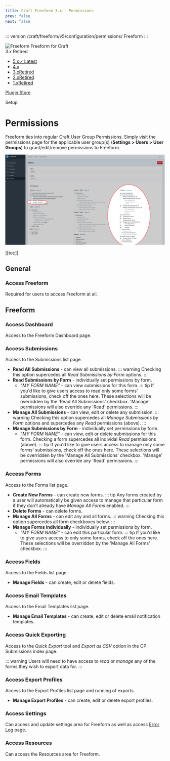 ```yaml
---
title: Craft Freeform 3.x - Permissions
prev: false
next: false
---
```


<meta property="og:image" content="https://docs.solspace.com/extras/social/craft/freeform/freeform.png" />

::: version /craft/freeform/v5/configuration/permissions/
Freeform
:::

<div id="pr-heading">
    <img src="https://docs.solspace.com/extras/icons/products/freeform-icon.png" alt="Freeform" class="pr-image">
    <span class="pr-name">Freeform</span>
    <span class="pr-category">for Craft</span>
    <div class="pr-v-wrapper">
        <div class="pr-v">
            <span class="pr-v-v">3.x</span>
            <span class="pr-v-type pr-retired">Retired</span>
            <span class="pr-v-arrow arrow down"></span>
        </div>
        <ul class="pr-v-list">
            <li><a href="/craft/freeform/v5/">5.x<span class="pr-v-type pr-latest">✓ Latest</span></a></li>
            <li><a href="/craft/freeform/v4/">4.x</a></li>
            <li><a href="/craft/freeform/v3/">3.x<span class="pr-v-type pr-retired">Retired</span></a></li>
            <li><a href="/craft/freeform/v2/">2.x<span class="pr-v-type pr-retired">Retired</span></a></li>
            <li><a href="/craft/freeform/v1/">1.x<span class="pr-v-type pr-retired">Retired</span></a></li>
        </ul>
    </div>
    <div class="pr-buy">
        <a href="https://plugins.craftcms.com/freeform" class="button button-blue"><span class="external-url">Plugin Store</span></a>
    </div>
</div>

<span class="page-section">Setup</span>

# Permissions

Freeform ties into regular Craft User Group Permissions. Simply visit the permissions page for the applicable user group(s) (**Settings > Users > User Groups**) to grant/edit/remove permissions to Freeform.

![Permissions](../images/cp_permissions.png)


[[toc]]


<div class="content-block">

## General

### Access Freeform

Required for users to access Freeform at all.

</div>
<div class="content-block">

## Freeform

### Access Dashboard
Access to the Freeform Dashboard page.

### Access Submissions
Access to the Submissions list page.

- **Read All Submissions** - can view all submissions.
    ::: warning
    Checking this option supercedes all *Read Submissions by Form* options.
    :::
- **Read Submissions by Form** - individually set permissions by form.
    - *"MY FORM NAME"* - can view submissions for this form.
    ::: tip
    If you'd like to give users access to read only some forms' submissions, check off the ones here. These selections will be overridden by the 'Read All Submissions' checkbox. 'Manage' permissions will also override any 'Read' permissions.
    :::
- **Manage All Submissions** - can view, edit or delete any submission.
    ::: warning
    Checking this option supercedes all *Manage Submissions by Form* options and supercedes any *Read* permissions (above).
    :::
- **Manage Submissions by Form** - individually set permissions by form.
    - *"MY FORM NAME"* - can view, edit or delete submissions for this form. Checking a form supercedes all individal *Read* permissions (above).
    ::: tip
    If you'd like to give users access to manage only some forms' submissions, check off the ones here. These selections will be overridden by the 'Manage All Submissions' checkbox. 'Manage' permissions will also override any 'Read' permissions.
    :::

### Access Forms
Access to the Forms list page.

- **Create New Forms** - can create new forms.
    ::: tip
    Any forms created by a user will automatically be given access to manage that particular form if they don't already have *Manage All Forms* enabled.
    :::
- **Delete Forms** - can delete forms.
- **Manage All Forms** - can edit any and all forms.
    ::: warning
    Checking this option supercedes all form checkboxes below.
    :::
- **Manage Forms Individually** - individually set permissions by form.
    - *"MY FORM NAME"* - can edit this particular form.
    ::: tip
    If you'd like to give users access to only some forms, check off the ones here. These selections will be overridden by the 'Manage All Forms' checkbox.
    :::


### Access Fields
Access to the Fields list page.

- **Manage Fields** - can create, edit or delete fields.

### Access Email Templates
Access to the Email Templates list page.

- **Manage Email Templates** - can create, edit or delete email notification templates.

### Access Quick Exporting <Badge type="feature" text="3.13+" />
Access to the _Quick Export_ tool and _Export as CSV_ option in the CP Submissions index page.

::: warning
Users will need to have access to _read_ or _manage_ any of the forms they wish to export data for.
:::

### Access Export Profiles
Access to the Export Profiles list page and running of exports.

- **Manage Export Profiles** - can create, edit or delete export profiles.

### Access Settings
Can access and update settings area for Freeform as well as access [Error Log](./settings.md#error-log) page.

### Access Resources
Can access the Resources area for Freeform.

</div>
